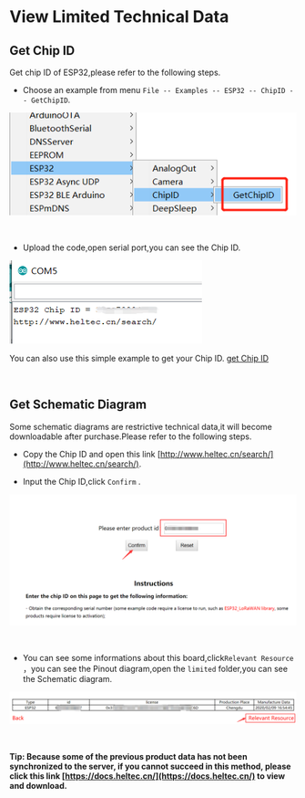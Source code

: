 # View Limited Technical Data

## Get Chip ID

Get chip ID of ESP32,please refer to the following steps.

- Choose an example from menu `File -- Examples -- ESP32 -- ChipID -- GetChipID`.

![](img/view_limited_technical_data/01.png)

&nbsp;

- Upload the code,open serial port,you can see the Chip ID.

![](img/view_limited_technical_data/02.png)

You can also use this simple example to get your Chip ID.  [get Chip ID](https://github.com/Heltec-Aaron-Lee/WiFi_Kit_series/blob/master/esp32/libraries/ESP32/examples/ChipID/GetChipID/GetChipID.ino)

&nbsp;

## Get Schematic Diagram

Some schematic diagrams are restrictive technical data,it will become downloadable after purchase.Please refer to the following steps.

- Copy the Chip ID and open this link  [http://www.heltec.cn/search/](http://www.heltec.cn/search/).

- Input the Chip ID,click `Confirm` .

![](img/view_limited_technical_data/03.png)

&nbsp;

- You can see some informations about this board,click`Relevant Resource` ，you can see the Pinout diagram,open the `limited` folder,you can see the Schematic diagram.

![](img/view_limited_technical_data/04.png)


&nbsp;

**Tip: Because some of the previous product data has not been synchronized to the server, if you cannot succeed in this method, please click this link [https://docs.heltec.cn/](https://docs.heltec.cn/) to view and download.**

